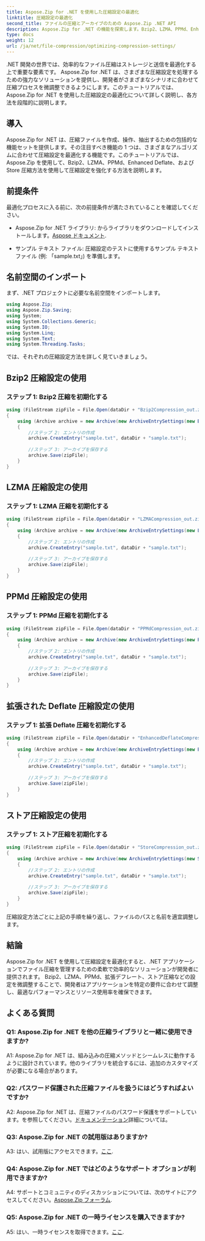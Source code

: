 ```yaml
---
title: Aspose.Zip for .NET を使用した圧縮設定の最適化
linktitle: 圧縮設定の最適化
second_title: ファイルの圧縮とアーカイブのための Aspose.Zip .NET API
description: Aspose.Zip for .NET の機能を探索します。Bzip2、LZMA、PPMd、Enhanced Deflate、および Store メソッドを使用して圧縮設定を段階的に最適化する方法を学びます。効率的なファイル圧縮により .NET アプリケーションを強化します。
type: docs
weight: 12
url: /ja/net/file-compression/optimizing-compression-settings/
---
```

.NET 開発の世界では、効率的なファイル圧縮はストレージと送信を最適化する上で重要な要素です。 Aspose.Zip for .NET は、さまざまな圧縮設定を処理するための強力なソリューションを提供し、開発者がさまざまなシナリオに合わせて圧縮プロセスを微調整できるようにします。このチュートリアルでは、Aspose.Zip for .NET を使用した圧縮設定の最適化について詳しく説明し、各方法を段階的に説明します。

## 導入

Aspose.Zip for .NET は、圧縮ファイルを作成、操作、抽出するための包括的な機能セットを提供します。その注目すべき機能の 1 つは、さまざまなアルゴリズムに合わせて圧縮設定を最適化する機能です。このチュートリアルでは、Aspose.Zip を使用して、Bzip2、LZMA、PPMd、Enhanced Deflate、および Store 圧縮方法を使用して圧縮設定を強化する方法を説明します。

## 前提条件

最適化プロセスに入る前に、次の前提条件が満たされていることを確認してください。

-  Aspose.Zip for .NET ライブラリ: からライブラリをダウンロードしてインストールします。[Aspose ドキュメント](https://reference.aspose.com/zip/net/).

- サンプル テキスト ファイル: 圧縮設定のテストに使用するサンプル テキスト ファイル (例: 「sample.txt」) を準備します。

## 名前空間のインポート

まず、.NET プロジェクトに必要な名前空間をインポートします。

```csharp
using Aspose.Zip;
using Aspose.Zip.Saving;
using System;
using System.Collections.Generic;
using System.IO;
using System.Linq;
using System.Text;
using System.Threading.Tasks;
```

では、それぞれの圧縮設定方法を詳しく見ていきましょう。

## Bzip2 圧縮設定の使用

### ステップ 1: Bzip2 圧縮を初期化する

```csharp
using (FileStream zipFile = File.Open(dataDir + "Bzip2Compression_out.zip", FileMode.Create))
{
    using (Archive archive = new Archive(new ArchiveEntrySettings(new Bzip2CompressionSettings())))
    {
        //ステップ 2: エントリの作成
        archive.CreateEntry("sample.txt", dataDir + "sample.txt");
        
        //ステップ 3: アーカイブを保存する
        archive.Save(zipFile);
    }
}
```

## LZMA 圧縮設定の使用

### ステップ 1: LZMA 圧縮を初期化する

```csharp
using (FileStream zipFile = File.Open(dataDir + "LZMACompression_out.zip", FileMode.Create))
{
    using (Archive archive = new Archive(new ArchiveEntrySettings(new LzmaCompressionSettings())))
    {
        //ステップ 2: エントリの作成
        archive.CreateEntry("sample.txt", dataDir + "sample.txt");
        
        //ステップ 3: アーカイブを保存する
        archive.Save(zipFile);
    }
}
```

## PPMd 圧縮設定の使用

### ステップ 1: PPMd 圧縮を初期化する

```csharp
using (FileStream zipFile = File.Open(dataDir + "PPMdCompression_out.zip", FileMode.Create))
{
    using (Archive archive = new Archive(new ArchiveEntrySettings(new PPMdCompressionSettings())))
    {
        //ステップ 2: エントリの作成
        archive.CreateEntry("sample.txt", dataDir + "sample.txt");
        
        //ステップ 3: アーカイブを保存する
        archive.Save(zipFile);
    }
}
```

## 拡張された Deflate 圧縮設定の使用

### ステップ 1: 拡張 Deflate 圧縮を初期化する

```csharp
using (FileStream zipFile = File.Open(dataDir + "EnhancedDeflateCompression_out.zip", FileMode.Create))
{
    using (Archive archive = new Archive(new ArchiveEntrySettings(new EnhancedDeflateCompressionSettings())))
    {
        //ステップ 2: エントリの作成
        archive.CreateEntry("sample.txt", dataDir + "sample.txt");
        
        //ステップ 3: アーカイブを保存する
        archive.Save(zipFile);
    }
}
```

## ストア圧縮設定の使用

### ステップ 1: ストア圧縮を初期化する

```csharp
using (FileStream zipFile = File.Open(dataDir + "StoreCompression_out.zip", FileMode.Create))
{
    using (Archive archive = new Archive(new ArchiveEntrySettings(new StoreCompressionSettings())))
    {
        //ステップ 2: エントリの作成
        archive.CreateEntry("sample.txt", dataDir + "sample.txt");
        
        //ステップ 3: アーカイブを保存する
        archive.Save(zipFile);
    }
}
```

圧縮設定方法ごとに上記の手順を繰り返し、ファイルのパスと名前を適宜調整します。

## 結論

Aspose.Zip for .NET を使用して圧縮設定を最適化すると、.NET アプリケーションでファイル圧縮を管理するための柔軟で効率的なソリューションが開発者に提供されます。 Bzip2、LZMA、PPMd、拡張デフレート、ストア圧縮などの設定を微調整することで、開発者はアプリケーションを特定の要件に合わせて調整し、最適なパフォーマンスとリソース使用率を確保できます。

## よくある質問

### Q1: Aspose.Zip for .NET を他の圧縮ライブラリと一緒に使用できますか?

A1: Aspose.Zip for .NET は、組み込みの圧縮メソッドとシームレスに動作するように設計されています。他のライブラリを統合するには、追加のカスタマイズが必要になる場合があります。

### Q2: パスワード保護された圧縮ファイルを扱うにはどうすればよいですか?

 A2: Aspose.Zip for .NET は、圧縮ファイルのパスワード保護をサポートしています。を参照してください。[ドキュメンテーション](https://reference.aspose.com/zip/net/)詳細については。

### Q3: Aspose.Zip for .NET の試用版はありますか?

 A3: はい、試用版にアクセスできます。[ここ](https://releases.aspose.com/).

### Q4: Aspose.Zip for .NET ではどのようなサポート オプションが利用できますか?

A4: サポートとコミュニティのディスカッションについては、次のサイトにアクセスしてください。[Aspose.Zip フォーラム](https://forum.aspose.com/c/zip/37).

### Q5: Aspose.Zip for .NET の一時ライセンスを購入できますか?

 A5: はい、一時ライセンスを取得できます。[ここ](https://purchase.aspose.com/temporary-license/).
